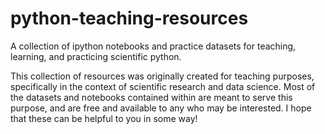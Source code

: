 # python-teaching-resources
A collection of ipython notebooks and practice datasets for teaching, learning, and practicing scientific python.

This collection of resources was originally created for teaching purposes, specifically in the context of scientific research and data science. Most of the datasets and notebooks contained within are meant to serve this purpose, and are free and available to any who may be interested. I hope that these can be helpful to you in some way!

